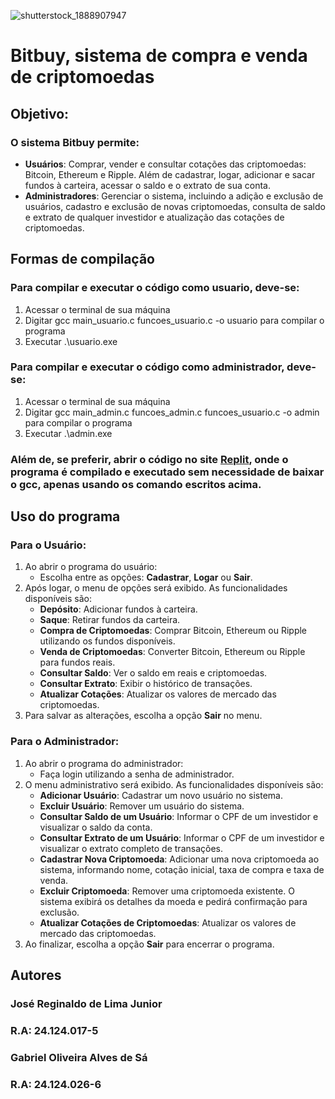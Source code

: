 ![shutterstock_1888907947](https://github.com/user-attachments/assets/dcf3de70-0fd5-4b98-b027-8523a46fa902)
# Bitbuy, sistema de compra e venda de criptomoedas

## Objetivo:
### O sistema **Bitbuy** permite:
- **Usuários**: Comprar, vender e consultar cotações das criptomoedas: Bitcoin, Ethereum e Ripple. Além de cadastrar, logar, adicionar e sacar fundos à carteira, acessar o saldo e o extrato de sua conta.
- **Administradores**: Gerenciar o sistema, incluindo a adição e exclusão de usuários, cadastro e exclusão de novas criptomoedas, consulta de saldo e extrato de qualquer investidor e atualização das cotações de criptomoedas.

## Formas de compilação
### Para compilar e executar o código como usuario, deve-se:
1. Acessar o terminal de sua máquina
2. Digitar gcc main_usuario.c funcoes_usuario.c -o usuario para compilar o programa
3. Executar .\usuario.exe

### Para compilar e executar o código como administrador, deve-se:
1. Acessar o terminal de sua máquina
2. Digitar gcc main_admin.c funcoes_admin.c funcoes_usuario.c -o admin para compilar o programa
3. Executar .\admin.exe
   
### Além de, se preferir, abrir o código no site [Replit](https://replit.com), onde o programa é compilado e executado sem necessidade de baixar o gcc, apenas usando os comando escritos acima.

## Uso do programa
### **Para o Usuário:**
1. Ao abrir o programa do usuário:
   - Escolha entre as opções: **Cadastrar**, **Logar** ou **Sair**.
2. Após logar, o menu de opções será exibido. As funcionalidades disponíveis são:
   - **Depósito**: Adicionar fundos à carteira.
   - **Saque**: Retirar fundos da carteira.
   - **Compra de Criptomoedas**: Comprar Bitcoin, Ethereum ou Ripple utilizando os fundos disponíveis.
   - **Venda de Criptomoedas**: Converter Bitcoin, Ethereum ou Ripple para fundos reais.
   - **Consultar Saldo**: Ver o saldo em reais e criptomoedas.
   - **Consultar Extrato**: Exibir o histórico de transações.
   - **Atualizar Cotações**: Atualizar os valores de mercado das criptomoedas.
3. Para salvar as alterações, escolha a opção **Sair** no menu.


### **Para o Administrador:**
1. Ao abrir o programa do administrador:
   - Faça login utilizando a senha de administrador.
2. O menu administrativo será exibido. As funcionalidades disponíveis são:
   - **Adicionar Usuário**: Cadastrar um novo usuário no sistema.
   - **Excluir Usuário**: Remover um usuário do sistema.
   - **Consultar Saldo de um Usuário**: Informar o CPF de um investidor e visualizar o saldo da conta.
   - **Consultar Extrato de um Usuário**: Informar o CPF de um investidor e visualizar o extrato completo de transações.
   - **Cadastrar Nova Criptomoeda**: Adicionar uma nova criptomoeda ao sistema, informando nome, cotação inicial, taxa de compra e taxa de venda.
   - **Excluir Criptomoeda**: Remover uma criptomoeda existente. O sistema exibirá os detalhes da moeda e pedirá confirmação para exclusão.
   - **Atualizar Cotações de Criptomoedas**: Atualizar os valores de mercado das criptomoedas.
3. Ao finalizar, escolha a opção **Sair** para encerrar o programa.

## Autores
### José Reginaldo de Lima Junior
### R.A: 24.124.017-5
### Gabriel Oliveira Alves de Sá
### R.A: 24.124.026-6

